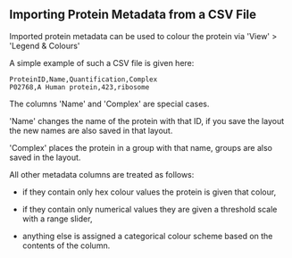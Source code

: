 ## Importing Protein Metadata from a CSV File ##

Imported protein metadata can be used to colour the protein via 'View' > 'Legend & Colours'

A simple example of such a CSV file is given here:

    ProteinID,Name,Quantification,Complex
    P02768,A Human protein,423,ribosome

The columns 'Name' and 'Complex' are special cases.

'Name' changes the name of the protein with that ID,
if you save the layout the new names are also saved in that layout.

'Complex' places the protein in a group with that name,
groups are also saved in the layout.

All other metadata columns are treated as follows:

 - if they contain only hex colour values the protein is given that colour,

 - if they contain only numerical values they are given a threshold scale with a range slider,

 - anything else is assigned a categorical colour scheme based on the contents of the column.
